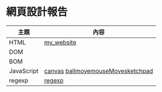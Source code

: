 # 網頁設計報告

主題                | 內容
--------------------|--------------------------------------------
HTML  | [my_website](../website/my_website.html)
DOM  | 
BOM  | 
JavaScript |[canvas](5.29/md/canvas.md) [ballmove](5.29/md/ballmove.md)[mouseMove](5.29/md/mouseMove.md)[sketchpad](5.29/md/sketchpad.md)
regexp  | [regexp](6.12/regexp.md)
